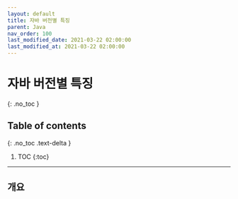 ```yaml
---
layout: default
title: 자바 버전별 특징 
parent: Java
nav_order: 100
last_modified_date: 2021-03-22 02:00:00
last_modified_at: 2021-03-22 02:00:00
---
```


# 자바 버전별 특징 
{: .no_toc }

## Table of contents
{: .no_toc .text-delta }

1. TOC
{:toc}

---

## 개요